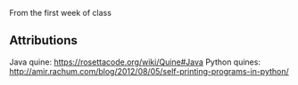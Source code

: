 From the first week of class

## Attributions
Java quine: https://rosettacode.org/wiki/Quine#Java
Python quines: http://amir.rachum.com/blog/2012/08/05/self-printing-programs-in-python/
